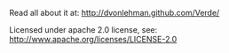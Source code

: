Read all about it at: http://dvonlehman.github.com/Verde/

Licensed under apache 2.0 license, see: http://www.apache.org/licenses/LICENSE-2.0